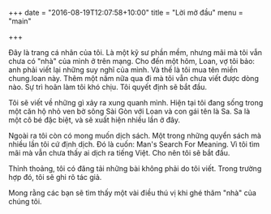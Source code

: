 +++
date = "2016-08-19T12:07:58+10:00"
title = "Lời mở đầu"
menu = "main"

+++

Đây là trang cá nhân của tôi. Là một kỹ sư phần mềm, nhưng mãi mà tôi vẫn chưa có "nhà" của mình ở trên mạng. Cho đến một hôm, Loan, vợ tôi bảo: anh phải viết lại những suy nghĩ của mình. Và thế là tôi mua tên miền chung.loan này. Thêm một năm nữa qua đi mà tôi vẫn chưa viết được dòng nào. Sự trì hoãn làm tôi khó chịu. Tôi quyết định sẽ bắt đầu.

Tôi sẽ viết về những gì xảy ra xung quanh mình. Hiện tại tôi đang sống trong một căn hộ nhỏ ven bờ sông Sài Gòn với Loan và con gái tên là Sa. Sa là một cô bé đặc biệt, và sẽ xuất hiện nhiều lần ở đây.

Ngoài ra tôi còn có mong muốn dịch sách. Một trong những quyển sách mà nhiều lần tôi cứ định dịch. Đó là cuốn: Man's Search For Meaning. Vì tôi tìm mãi mà vẫn chưa thấy ai dịch ra tiếng Việt. Cho nên tôi sẽ bắt đầu.

Thỉnh thoảng, tôi có đăng tải những bài không phải do tôi viết. Trong trường hợp đó, tôi sẽ ghi rõ tác giả.

Mong rằng các bạn sẽ tìm thấy một vài điều thú vị khi ghé thăm "nhà" của chúng tôi.
